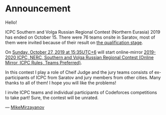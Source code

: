 # Announcement

Hello!

ICPC Southern and Volga Russian Regional Contest (Northern Eurasia) 2019 has ended on October 15. There were 76 teams onsite in Saratov, most of them were invited because of their result on [the qualification stage](https://codeforces.com/https://icpc.sgu.ru/).

On [Sunday, October 27, 2019 at 15:35UTC+6](https://codeforces.com/https://www.timeanddate.com/worldclock/fixedtime.html?day=27&month=10&year=2019&hour=12&min=35&sec=0&p1=166) will start online-mirror [2019-2020 ICPC, NERC, Southern and Volga Russian Regional Contest (Online Mirror, ICPC Rules, Teams Preferred)](https://codeforces.com/contest/1250 "2019-2020 ICPC, NERC, Southern and Volga Russian Regional Contest (Online Mirror, ICPC Rules, Teams Preferred)").

In this contest I play a role of Cheif Judge and the jury teams consists of ex-participants of ICPC from Saratov and jury members from other cities. Many thanks to all of them! I hope you will like the problems!

I invite ICPC teams and individual participants of Codeforces competitions to take part! Sure, the contest will be unrated.

— [MikeMirzayanov](https://codeforces.com/profile/MikeMirzayanov "Headquarters, MikeMirzayanov")

